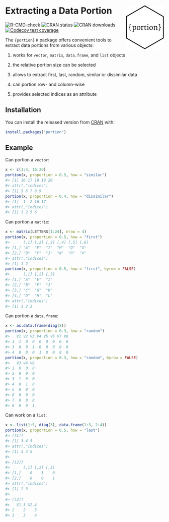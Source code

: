 
<!-- README.md is generated from README.Rmd. Please edit that file -->

# Extracting a Data Portion <img src="man/figures/logo.png" align="right" height="139" alt="" />

<!-- badges: start -->

[![R-CMD-check](https://github.com/loelschlaeger/portion/actions/workflows/R-CMD-check.yaml/badge.svg)](https://github.com/loelschlaeger/portion/actions/workflows/R-CMD-check.yaml)
[![CRAN
status](https://www.r-pkg.org/badges/version/portion)](https://CRAN.R-project.org/package=portion)
[![CRAN
downloads](https://cranlogs.r-pkg.org/badges/grand-total/portion)](https://CRAN.R-project.org/package=portion)
[![Codecov test
coverage](https://codecov.io/gh/loelschlaeger/portion/branch/master/graph/badge.svg)](https://app.codecov.io/gh/loelschlaeger/portion?branch=master)
<!-- badges: end -->

The `{portion}` `R` package offers convenient tools to extract data
portions from various objects:

1.  works for `vector`, `matrix`, `data.frame`, and `list` objects

2.  the relative portion size can be selected

3.  allows to extract first, last, random, similar or dissimilar data

4.  can portion row- and column-wise

5.  provides selected indices as an attribute

## Installation

You can install the released version from
[CRAN](https://CRAN.R-project.org) with:

``` r
install.packages("portion")
```

## Example

Can portion a `vector`:

``` r
x <- c(1:4, 16:20)
portion(x, proportion = 0.5, how = "similar")
#> [1] 16 17 18 19 20
#> attr(,"indices")
#> [1] 5 6 7 8 9
portion(x, proportion = 0.4, how = "dissimilar")
#> [1]  1  2 16 17
#> attr(,"indices")
#> [1] 1 2 5 6
```

Can portion a `matrix`:

``` r
x <- matrix(LETTERS[1:24], nrow = 4)
portion(x, proportion = 0.5, how = "first")
#>      [,1] [,2] [,3] [,4] [,5] [,6]
#> [1,] "A"  "E"  "I"  "M"  "Q"  "U" 
#> [2,] "B"  "F"  "J"  "N"  "R"  "V" 
#> attr(,"indices")
#> [1] 1 2
portion(x, proportion = 0.5, how = "first", byrow = FALSE)
#>      [,1] [,2] [,3]
#> [1,] "A"  "E"  "I" 
#> [2,] "B"  "F"  "J" 
#> [3,] "C"  "G"  "K" 
#> [4,] "D"  "H"  "L" 
#> attr(,"indices")
#> [1] 1 2 3
```

Can portion a `data.frame`:

``` r
x <- as.data.frame(diag(8))
portion(x, proportion = 0.3, how = "random")
#>   V1 V2 V3 V4 V5 V6 V7 V8
#> 1  1  0  0  0  0  0  0  0
#> 3  0  0  1  0  0  0  0  0
#> 4  0  0  0  1  0  0  0  0
portion(x, proportion = 0.3, how = "random", byrow = FALSE)
#>   V3 V4 V8
#> 1  0  0  0
#> 2  0  0  0
#> 3  1  0  0
#> 4  0  1  0
#> 5  0  0  0
#> 6  0  0  0
#> 7  0  0  0
#> 8  0  0  1
```

Can work on a `list`:

``` r
x <- list(1:5, diag(3), data.frame(1:3, 2:4))
portion(x, proportion = 0.5, how = "last")
#> [[1]]
#> [1] 3 4 5
#> attr(,"indices")
#> [1] 3 4 5
#> 
#> [[2]]
#>      [,1] [,2] [,3]
#> [1,]    0    1    0
#> [2,]    0    0    1
#> attr(,"indices")
#> [1] 2 3
#> 
#> [[3]]
#>   X1.3 X2.4
#> 2    2    3
#> 3    3    4
```
